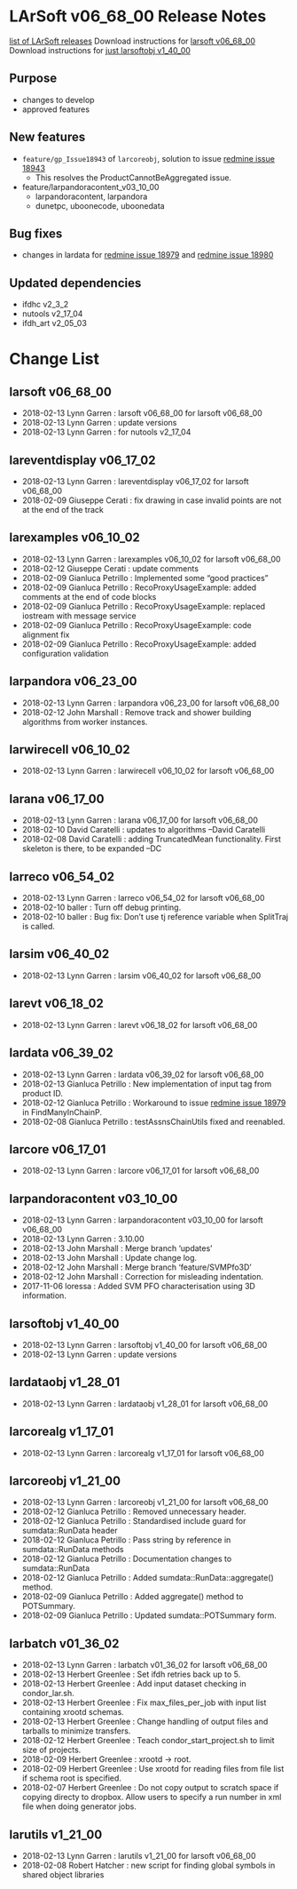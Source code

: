 LArSoft v06_68_00 Release Notes
======================================================================

[list of LArSoft releases](LArSoft_release_list)
Download instructions for [larsoft v06_68_00](http://scisoft.fnal.gov/scisoft/bundles/larsoft/v06_68_00/larsoft-v06_68_00.html)
Download instructions for [just larsoftobj v1_40_00](http://scisoft.fnal.gov/scisoft/bundles/larsoftobj/v1_40_00/larsoftobj-v1_40_00.html)

Purpose
--------------------

-   changes to develop
-   approved features

New features
------------------------------

-   `feature/gp_Issue18943` of `larcoreobj`, solution to issue [redmine issue 18943](https://cdcvs.fnal.gov/redmine/issues/18943)
    -   This resolves the ProductCannotBeAggregated issue.
-   feature/larpandoracontent_v03_10_00
    -   larpandoracontent, larpandora
    -   dunetpc, uboonecode, uboonedata

Bug fixes
------------------------

-   changes in lardata for [redmine issue 18979](https://cdcvs.fnal.gov/redmine/issues/18979) and [redmine issue 18980](https://cdcvs.fnal.gov/redmine/issues/18980 "Feature: Failure of FindManyInChainP when the associated products haven't been read yet (Accepted)")

Updated dependencies
----------------------------------------------

-   ifdhc v2_3_2
-   nutools v2_17_04
-   ifdh_art v2_05_03

Change List
============================

larsoft v06_68_00
------------------------------------------

-   2018-02-13 Lynn Garren : larsoft v06_68_00 for larsoft v06_68_00
-   2018-02-13 Lynn Garren : update versions
-   2018-02-13 Lynn Garren : for nutools v2_17_04

lareventdisplay v06_17_02
----------------------------------------------------------

-   2018-02-13 Lynn Garren : lareventdisplay v06_17_02 for larsoft v06_68_00
-   2018-02-09 Giuseppe Cerati : fix drawing in case invalid points are not at the end of the track

larexamples v06_10_02
--------------------------------------------------

-   2018-02-13 Lynn Garren : larexamples v06_10_02 for larsoft v06_68_00
-   2018-02-12 Giuseppe Cerati : update comments
-   2018-02-09 Gianluca Petrillo : Implemented some “good practices”
-   2018-02-09 Gianluca Petrillo : RecoProxyUsageExample: added comments at the end of code blocks
-   2018-02-09 Gianluca Petrillo : RecoProxyUsageExample: replaced iostream with message service
-   2018-02-09 Gianluca Petrillo : RecoProxyUsageExample: code alignment fix
-   2018-02-09 Gianluca Petrillo : RecoProxyUsageExample: added configuration validation

larpandora v06_23_00
------------------------------------------------

-   2018-02-13 Lynn Garren : larpandora v06_23_00 for larsoft v06_68_00
-   2018-02-12 John Marshall : Remove track and shower building algorithms from worker instances.

larwirecell v06_10_02
--------------------------------------------------

-   2018-02-13 Lynn Garren : larwirecell v06_10_02 for larsoft v06_68_00

larana v06_17_00
----------------------------------------

-   2018-02-13 Lynn Garren : larana v06_17_00 for larsoft v06_68_00
-   2018-02-10 David Caratelli : updates to algorithms –David Caratelli
-   2018-02-08 David Caratelli : adding TruncatedMean functionality. First skeleton is there, to be expanded –DC

larreco v06_54_02
------------------------------------------

-   2018-02-13 Lynn Garren : larreco v06_54_02 for larsoft v06_68_00
-   2018-02-10 baller : Turn off debug printing.
-   2018-02-10 baller : Bug fix: Don’t use tj reference variable when SplitTraj is called.

larsim v06_40_02
----------------------------------------

-   2018-02-13 Lynn Garren : larsim v06_40_02 for larsoft v06_68_00

larevt v06_18_02
----------------------------------------

-   2018-02-13 Lynn Garren : larevt v06_18_02 for larsoft v06_68_00

lardata v06_39_02
------------------------------------------

-   2018-02-13 Lynn Garren : lardata v06_39_02 for larsoft v06_68_00
-   2018-02-13 Gianluca Petrillo : New implementation of input tag from product ID.
-   2018-02-12 Gianluca Petrillo : Workaround to issue [redmine issue 18979](https://cdcvs.fnal.gov/redmine/issues/18979) in FindManyInChainP.
-   2018-02-08 Gianluca Petrillo : testAssnsChainUtils fixed and reenabled.

larcore v06_17_01
------------------------------------------

-   2018-02-13 Lynn Garren : larcore v06_17_01 for larsoft v06_68_00

larpandoracontent v03_10_00
--------------------------------------------------------------

-   2018-02-13 Lynn Garren : larpandoracontent v03_10_00 for larsoft v06_68_00
-   2018-02-13 Lynn Garren : 3.10.00
-   2018-02-13 John Marshall : Merge branch ‘updates’
-   2018-02-13 John Marshall : Update change log.
-   2018-02-12 John Marshall : Merge branch ‘feature/SVMPfo3D’
-   2018-02-12 John Marshall : Correction for misleading indentation.
-   2017-11-06 loressa : Added SVM PFO characterisation using 3D information.

larsoftobj v1_40_00
----------------------------------------------

-   2018-02-13 Lynn Garren : larsoftobj v1_40_00 for larsoft v06_68_00
-   2018-02-13 Lynn Garren : update versions

lardataobj v1_28_01
----------------------------------------------

-   2018-02-13 Lynn Garren : lardataobj v1_28_01 for larsoft v06_68_00

larcorealg v1_17_01
----------------------------------------------

-   2018-02-13 Lynn Garren : larcorealg v1_17_01 for larsoft v06_68_00

larcoreobj v1_21_00
----------------------------------------------

-   2018-02-13 Lynn Garren : larcoreobj v1_21_00 for larsoft v06_68_00
-   2018-02-12 Gianluca Petrillo : Removed unnecessary header.
-   2018-02-12 Gianluca Petrillo : Standardised include guard for sumdata::RunData header
-   2018-02-12 Gianluca Petrillo : Pass string by reference in sumdata::RunData methods
-   2018-02-12 Gianluca Petrillo : Documentation changes to sumdata::RunData
-   2018-02-12 Gianluca Petrillo : Added sumdata::RunData::aggregate() method.
-   2018-02-09 Gianluca Petrillo : Added aggregate() method to POTSummary.
-   2018-02-09 Gianluca Petrillo : Updated sumdata::POTSummary form.

larbatch v01_36_02
--------------------------------------------

-   2018-02-13 Lynn Garren : larbatch v01_36_02 for larsoft v06_68_00
-   2018-02-13 Herbert Greenlee : Set ifdh retries back up to 5.
-   2018-02-13 Herbert Greenlee : Add input dataset checking in condor_lar.sh.
-   2018-02-13 Herbert Greenlee : Fix max_files_per_job with input list containing xrootd schemas.
-   2018-02-13 Herbert Greenlee : Change handling of output files and tarballs to minimize transfers.
-   2018-02-12 Herbert Greenlee : Teach condor_start_project.sh to limit size of projects.
-   2018-02-09 Herbert Greenlee : xrootd -\> root.
-   2018-02-09 Herbert Greenlee : Use xrootd for reading files from file list if schema root is specified.
-   2018-02-07 Herbert Greenlee : Do not copy output to scratch space if copying directy to dropbox. Allow users to specify a run number in xml file when doing generator jobs.

larutils v1_21_00
------------------------------------------

-   2018-02-13 Lynn Garren : larutils v1_21_00 for larsoft v06_68_00
-   2018-02-08 Robert Hatcher : new script for finding global symbols in shared object libraries

